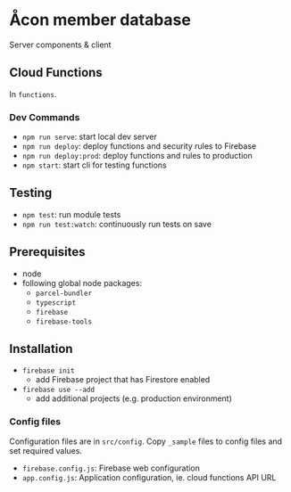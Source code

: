 # Åcon member database

Server components & client

## Cloud Functions

In `functions`.

### Dev Commands

- `npm run serve`: start local dev server
- `npm run deploy`: deploy functions and security rules to Firebase
- `npm run deploy:prod`: deploy functions and rules to production
- `npm start`: start cli for testing functions

## Testing

- `npm test`: run module tests
- `npm run test:watch`: continuously run tests on save

## Prerequisites

- node
- following global node packages:
  - `parcel-bundler`
  - `typescript`
  - `firebase`
  - `firebase-tools`

## Installation

- `firebase init`
  - add Firebase project that has Firestore enabled
- `firebase use --add`
  - add additional projects (e.g. production environment)

### Config files

Configuration files are in `src/config`. Copy `_sample` files to config files and set required values.

- `firebase.config.js`: Firebase web configuration
- `app.config.js`: Application configuration, ie. cloud functions API URL
